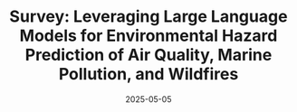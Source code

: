 ---
title: "Survey: Leveraging Large Language Models for Environmental Hazard Prediction of Air Quality, Marine Pollution, and Wildfires"
collection: publications
category: conferences
permalink: /publication/2025-01-01/drug-discovery
excerpt: 'limate Change poses the biggest threat to the entire globe today. Extreme shifts in weather patterns have raised globa temperatures and resulted in multiple climate disasters, from floods to wildfires. This necessitates innovative technology1 paradigms that could provide swift solutions for climate action and aid in disaster response management.'
date: 2025-05-05
venue: ' (In preparation)'
# slidesurl: 'http://academicpages.github.io/files/slides3.pdf'
# paperurl: 'http://academicpages.github.io/files/paper3.pdf'
citation: 'Sameera S Kashyap, Akashata Mohair (2025). &quot;Survey: Leveraging Large Language Models for Environmental Hazard Prediction of Air Quality, Marine Pollution, and Wildfires.&quot; <i></i>.'
---